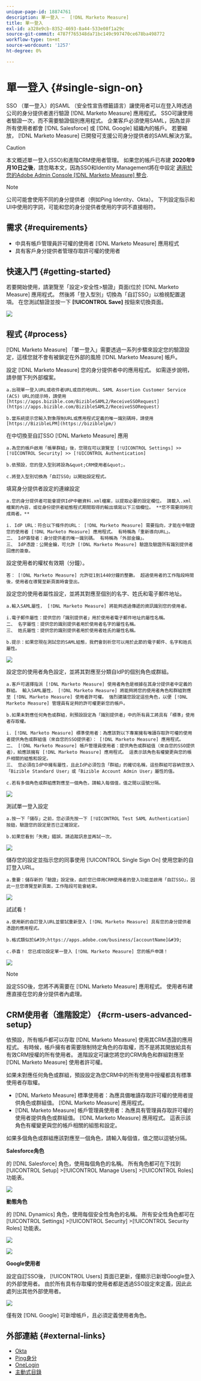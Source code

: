 ```yaml
---
unique-page-id: 18874761
description: 單一登入 —  [!DNL Marketo Measure]
title: 單一登入
exl-id: a328e9cb-8352-4693-8a44-533e08f1a29c
source-git-commit: 4787f765348da71bc149c997470ce678ba498772
workflow-type: tm+mt
source-wordcount: '1257'
ht-degree: 0%

---
```


# 單一登入 {#single-sign-on}

SSO （單一登入）的SAML （安全性宣告標籤語言）讓使用者可以在登入時透過公司的身分提供者進行驗證 [!DNL Marketo Measure] 應用程式。 SSO可讓使用者驗證一次，而不需要驗證個別應用程式。 企業客戶必須使用SAML，因為並非所有使用者都會 [!DNL Salesforce] 或 [!DNL Google] 組織內的帳戶。 若要縮放， [!DNL Marketo Measure] 已開發可支援公司身分提供者的SAML解決方案。

>[!CAUTION]
>
>本文概述單一登入(SSO)和進階CRM使用者管理。 如果您的帳戶已布建 **2020年9月10日之後**，請忽略本文，因為SSO和Identity Management將在中設定 [適用於您的Adobe Admin Console [!DNL Marketo Measure] 整合](/help/configuration-and-setup/getting-started-with-marketo-measure/marketo-measure-quick-start.md).

>[!NOTE]
>
>公司可能會使用不同的身分提供者（例如Ping Identity、Okta）。 下列設定指示和UI中使用的字詞，可能和您的身分提供者使用的字詞不直接相符。

## 需求 {#requirements}

* 中具有帳戶管理員許可權的使用者 [!DNL Marketo Measure] 應用程式
* 具有客戶身分提供者管理存取許可權的使用者

## 快速入門 {#getting-started}

若要開始使用，請瀏覽至「設定>安全性>驗證」頁面(位於 [!DNL Marketo Measure] 應用程式。 然後將「登入型別」切換為「自訂SSO」以檢視配置選項。 在您測試驗證並按一下 **[!UICONTROL Save]** 按鈕來切換頁面。

![](assets/single-sign-on-1.png)

## 程式 {#process}

[!DNL Marketo Measure] 「單一登入」需要透過一系列步驟來設定您的驗證設定，這樣您就不會有被鎖定在外部的風險 [!DNL Marketo Measure] 帳戶。

設定 [!DNL Marketo Measure] 您的身分提供者中的應用程式。 如需逐步說明，請參閱下列外部檔案。

    a.出現單一登入URL或收件者URL或目的地URL、SAML Assertion Customer Service (ACS) URL的提示時，請使用[https://apps.bizible.com/BizibleSAML2/ReceiveSSORequest](https://apps.bizible.com/BizibleSAML2/ReceiveSSORequest)
    
    b.當系統提示您輸入對象限制URL或應用程式定義的唯一識別碼時，請使用[https://BizibleLPM](https://biziblelpm/)

在中切換至自訂SSO [!DNL Marketo Measure] 應用

    a.為您的帳戶啟用「帳單群組」後，您現在可以瀏覽至 [!UICONTROL Settings] >>[!UICONTROL Security] >> [!UICONTROL Authentication]
    
    b.依預設，您的登入型別將設為&quot;CRM使用者&quot;。
    
    c.將登入型別切換為「自訂SSO」以開始設定程式。

填寫身分提供者設定的連線設定

    a.您的身分提供者可能會提供IdP中繼資料.xml檔案，以提取必要的設定欄位。 請載入.xml檔案的內容，或從身份提供者組態程式期間取得的輸出填寫以下三個欄位。 **您不需要同時完成兩者。**
    
    i. IdP URL：符合以下條件的URL： [!DNL Marketo Measure] 需要指向，才能在中驗證您的使用者 [!DNL Marketo Measure] 應用程式。 有時稱為「重新導向URL」。
    二、 IdP簽發者：身分提供者的唯一識別碼。 有時稱為「外部金鑰」。
    三、 IdP憑證：公開金鑰，可允許 [!DNL Marketo Measure] 驗證及驗證所有識別提供者回應的簽章。

設定使用者的權杖有效期（分鐘）。

    答： [!DNL Marketo Measure] 允許從1到1440分鐘的整數。 超過使用者的工作階段時間後，使用者在導覽至新頁面時會登出。

設定您的使用者屬性設定，並將其對應至個別的名字、姓氏和電子郵件地址。

    a.輸入SAML屬性， [!DNL Marketo Measure] 將能夠透過傳遞的資訊識別您的使用者。
    
    i.電子郵件屬性：提供您的「識別提供者」用於使用者電子郵件地址的屬性名稱。
    二、 名字屬性：提供您的識別提供者用於使用者名字的屬性名稱。
    三、 姓氏屬性：提供您的識別提供者用於使用者姓氏的屬性名稱。
    
    b.提示：如果您現在測試您的SAML組態，我們會剖析您可以用於此節的電子郵件、名字和姓氏屬性。

![](assets/single-sign-on-2.png)

設定您的使用者角色設定，並將其對應至分類自IdP的個別角色或群組。

    a.客戶可選擇指派 [!DNL Marketo Measure] 使用者角色是根據在其身分提供者中定義的群組。 輸入SAML屬性， [!DNL Marketo Measure] 將能夠將您的使用者角色和群組對應至 [!DNL Marketo Measure] 使用者許可權。 強烈建議您設定這些角色，以便 [!DNL Marketo Measure] 管理員有足夠的許可權更新您的帳戶。
    
    b.如果未對應任何角色或群組，則預設設定為「識別提供者」中的所有員工將具有「標準」使用者存取權。
    
    i. [!DNL Marketo Measure] 標準使用者：為應該對以下專案擁有唯讀存取許可權的使用者提供角色或群組值（來自您的SSO提供者）： [!DNL Marketo Measure] 應用程式。
    二、 [!DNL Marketo Measure] 帳戶管理員使用者：提供角色或群組值（來自您的SSO提供者），給應該擁有 [!DNL Marketo Measure] 應用程式。 這表示該角色有權變更與您的帳戶相關的組態和設定。
    三、 您必須在IdP中擁有屬性，且此IdP必須包含「群組」的確切名稱，這些群組可容納您放入「Bizible Standard User」或「Bizible Account Admin User」屬性的值。
    
    c.若有多個角色或群組應對應至一個角色，請輸入每個值，值之間以逗號分隔。

![](assets/single-sign-on-3.png)

測試單一登入設定

    a.按一下「儲存」之前，您必須先按一下 [!UICONTROL Test SAML Authentication] 按鈕，驗證您的設定是否已正確設定。
    
    b.如果您看到「失敗」錯誤，請追蹤訊息並再試一次。

![](assets/single-sign-on-4.png)

儲存您的設定並指示您的同事使用 [!UICONTROL Single Sign On] 使用您新的自訂登入URL。

    a.重要：儲存新的「驗證」設定後，由於您已停用CRM使用者的登入功能並啟用「自訂SSO」，因此一旦您導覽至新頁面，工作階段可能會結束。

![](assets/single-sign-on-5.png)

試試看！

    a.使用新的自訂登入URL並嘗試重新登入 [!DNL Marketo Measure] 具有您的身分提供者憑證的應用程式。
    
    b.格式類似於&#39;https://apps.adobe.com/business/[accountName]&#39;
    
    c.恭喜！ 您已成功設定單一登入 [!DNL Marketo Measure] 您的帳戶申請！

![](assets/single-sign-on-6.png)

>[!NOTE]
>
>設定SSO後，您將不再需要在 [!DNL Marketo Measure] 應用程式。 使用者布建應直接在您的身分提供者內處理。

## CRM使用者（進階設定） {#crm-users-advanced-setup}

依預設，所有帳戶都可以存取 [!DNL Marketo Measure] 使用其CRM憑證的應用程式。 有時候，帳戶擁有者需要限制特定角色的存取權，而不是將其開放給具有有效CRM授權的所有使用者。 進階設定可讓您將您的CRM角色和群組對應至 [!DNL Marketo Measure] 使用者許可權。

如果未對應任何角色或群組，預設設定為您CRM中的所有使用中授權都具有標準使用者存取權。

* [!DNL Marketo Measure] 標準使用者：為應具備唯讀存取許可權的使用者提供角色或群組值。 [!DNL Marketo Measure] 應用程式。
* [!DNL Marketo Measure] 帳戶管理員使用者：為應具有管理員存取許可權的使用者提供角色或群組值。 [!DNL Marketo Measure] 應用程式。 這表示該角色有權變更與您的帳戶相關的組態和設定。

如果多個角色或群組應該對應至一個角色，請輸入每個值，值之間以逗號分隔。

**Salesforce角色**

的 [!DNL Salesforce] 角色，使用每個角色的名稱。 所有角色都可在下找到 [!UICONTROL Setup] >[!UICONTROL Manage Users] >[!UICONTROL Roles] 功能表。

![](assets/6.png)

**動態角色**

的 [!DNL Dynamics] 角色，使用每個安全性角色的名稱。 所有安全性角色都可在 [!UICONTROL Settings] >[!UICONTROL Security] >[!UICONTROL Security Roles] 功能表。

![](assets/7.png)

![](assets/8.png)

**Google使用者**

設定自訂SSO後， [!UICONTROL Users] 頁面已更新，僅顯示已新增Google登入的外部使用者。 由於所有具有存取權的使用者都是透過SSO設定來定義，因此此處列出其他外部使用者。

![](assets/9.png)

僅有效 [!DNL Google] 可新增帳戶，且必須定義使用者角色。

## 外部連結 {#external-links}

* [Okta](https://developer.okta.com/standards/SAML/setting_up_a_saml_application_in_okta)
* [Ping身分](https://docs.pingidentity.com:443/bundle/p1_enterpriseConfigSsoSaml_cas/page/enableAppWithoutURL.html)
* [OneLogin](https://onelogin.service-now.com/support?id=kb_article&amp;sys_id=b2c91143db109700d5505eea4b9619d5)
* [主動式目錄](https://docs.microsoft.com/en-us/azure/active-directory/active-directory-saas-custom-apps)
